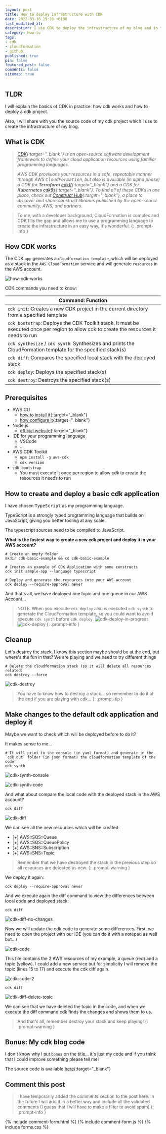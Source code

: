 ```yaml
---
layout: post
title: How to deploy infrastructure with CDK
date: 2022-03-16 19:28 +0100
last_modified_at:
description: I use CDK to deploy the infrastructure of my blog and in this post I will explain how cdk works, a basic example of cdk with TypeScript and also I will share my source code so you can review it if you want
category: How-to
tags:
- cdk
- cloudformation
- github
published: true
pin: false
featured_post: false
comments: false
sitemap: true
---
```


## TLDR

I will explain the basics of CDK in practice: how cdk works and how to deploy a cdk project.

Also, I will share with you the source code of my cdk project which I use to create the infrastructure of my blog.

## What is CDK

> *[CDK](https://aws.amazon.com/cdk/){:target="_blank"} is an open-source software development framework to define your cloud application resources using familiar programming languages.*
>
> *AWS CDK provisions your resources in a safe, repeatable manner through AWS <kbd>CloudFormation</kbd>, but also is available (in alpha phase) a CDK for **Terraform** [cdktf](https://github.com/hashicorp/terraform-cdk){:target="_blank"} and a CDK for **Kubernetes** [cdk8s](https://cdk8s.io/){:target="_blank"}. To find all of these CDKs in one place, check out [Construct Hub](https://constructs.dev/){:target="_blank"}, a place to discover and share construct libraries published by the open-source community, AWS, and partners.*

> To me, with a developer background, CloudFormation is complex and CDK fills the gap and allows me to use a programming language to create the infrastructure in an easy way, it's wonderful.
{: .prompt-info }

## How CDK works

The CDK `app` generates a `cloudformation template`, which will be deployed as a stack in the `AWS CloudFormation` service and will generate `resources` in the AWS account.

![how-cdk-works](/assets/img/posts/2022-03-16-how-to-deploy-infrastructure-with-cdk/cdk-aws-img.png)

CDK commands you need to know:

| Command: Function   |
| ---   |
| `cdk init`: Creates a new CDK project in the current directory from a specified template  |
| `cdk bootstrap`: Deploys the CDK Toolkit stack. It must be executed once per region to allow cdk to create the resources it needs to run |
| `cdk synthesize` / `cdk synth`: Synthesizes and prints the CloudFormation template for the specified stack(s)   |
| `cdk diff`: Compares the specified local stack with the deployed stack  |
| `cdk deploy`: Deploys the specified stack(s)   |
| `cdk destroy`: Destroys the specified stack(s)    |

## Prerequisites

- AWS CLI
  - [how to install it](https://docs.aws.amazon.com/cli/latest/userguide/getting-started-install.html){:target="_blank"}
  - [how configure it](https://docs.aws.amazon.com/cli/latest/userguide/cli-configure-quickstart.html){:target="_blank"}
- Node.js
  - [official website](https://nodejs.org/en/){:target="_blank"}
- IDE for your programming language
  - VSCode
  - ...
- AWS CDK Toolkit
  - `npm install -g aws-cdk`
  - `cdk version`
- `cdk bootstrap`
  - You must execute it once per region to allow cdk to create the resources it needs to run

## How to create and deploy a basic cdk application

I have chosen <kbd>TypeScript</kbd> as my programming language.

TypeScript is a strongly typed programming language that builds on JavaScript, giving you better tooling at any scale.

The typescript sources need to be compiled to JavaScript.

**What is the fastest way to create a new cdk project and deploy it in your AWS account?**

``` console
# Create an empty folder
mkdir cdk-basic-example && cd cdk-basic-example

# Creates an example of CDK Application with some constructs
cdk init sample-app --language typescript

# Deploy and generate the resources into your AWS account
cdk deploy --require-approval never
```

And that's all, we have deployed one topic and one queue in our AWS Account...

> NOTE: When you execute `cdk deploy` also is executed `cdk synth` to generate the CloudFormation template, so you could want to avoid execute `cdk synth` before `cdk deploy`.
![cdk-deploy-in-progress](/assets/img/posts/2022-03-16-how-to-deploy-infrastructure-with-cdk/cdk-deploy-in-progress.png)
![cdk-deploy](/assets/img/posts/2022-03-16-how-to-deploy-infrastructure-with-cdk/cdk-deploy.png)
{: .prompt-info }

## Cleanup

Let's destroy the stack. I know this section maybe should be at the end, but where's the fun in that? We are playing and we need to try different things

``` console
# Delete the cloudformation stack (so it will delete all resources related)
cdk destroy --force
```

![cdk-destroy](/assets/img/posts/2022-03-16-how-to-deploy-infrastructure-with-cdk/cdk-destroy.png)

> You have to know how to destroy a stack... so remember to do it at the end if you are playing with cdk...
{: .prompt-tip }

## Make changes to the default cdk application and deploy it

Maybe we want to check which will be deployed before to do it?

It makes sense to me...

``` console
# It will print to the console (in yaml format) and generate in the `cdk.out` folder (in json format) the cloudformation template of the code
cdk synth
```

![cdk-synth-console](/assets/img/posts/2022-03-16-how-to-deploy-infrastructure-with-cdk/cdk-synth-console.png)

![cdk-synth-code](/assets/img/posts/2022-03-16-how-to-deploy-infrastructure-with-cdk/cdk-synth-code.png)

And what about compare the local code with the deployed stack in the AWS account?

``` console
cdk diff
```

![cdk-diff](/assets/img/posts/2022-03-16-how-to-deploy-infrastructure-with-cdk/cdk-diff.png)

We can see all the new resources which will be created:

- [+] AWS::SQS::Queue
- [+] AWS::SQS::QueuePolicy
- [+] AWS::SNS::Subscription
- [+] AWS::SNS::Topic

> Remember that we have destroyed the stack in the previous step so all resources are detected as new.
{: .prompt-warning }

We deploy it again:

``` console
cdk deploy --require-approval never
```

And we execute again the diff command to view the differences between local code and deployed stack:

``` console
cdk diff
```

![cdk-diff-no-changes](/assets/img/posts/2022-03-16-how-to-deploy-infrastructure-with-cdk/cdk-diff-no-changes.png)

Now we will update the cdk code to generate some differences. First, we need to open the project with our IDE (you can do it with a notepad as well but...)

![cdk-code](/assets/img/posts/2022-03-16-how-to-deploy-infrastructure-with-cdk/cdk-code.png)

This file contains the 2 AWS resources of my example, a queue (red) and a topic (yellow). I could add a new service but for simplicity I will remove the topic (lines 15 to 17) and execute the cdk diff again.

![cdk-code-2](/assets/img/posts/2022-03-16-how-to-deploy-infrastructure-with-cdk/cdk-code-2.png)

``` console
cdk diff
```

![cdk-diff-delete-topic](/assets/img/posts/2022-03-16-how-to-deploy-infrastructure-with-cdk/cdk-diff-delete-topic.png)

We can see that we have deleted the topic in the code, and when we execute the diff command cdk finds the changes and shows them to us.

> And that's all, remember destroy your stack and keep playing!
{: .prompt-warning }

## Bonus: My cdk blog code

I don't know why I put `bonus` on the title... it's just my code and if you think that I could improve something please tell me!

The source code is available [here](https://github.com/alazaroc/blog-infrastructure/){:target="_blank"}

## Comment this post

> I have temporarily added the comments section to the post here. In the future I will add it in a better way and include all the validated comments (I guess that I will have to make a filter to avoid spam)
{: .prompt-info }

{% include comment-form.html %}
{% include comment-form.js %}
{% include forms.css %}
